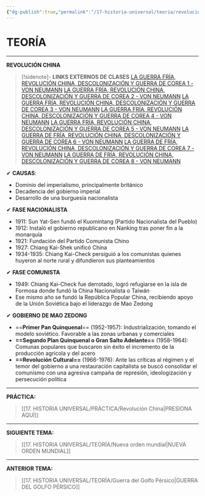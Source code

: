 ```yaml
---
{"dg-publish":true,"permalink":"/17-historia-universal/teoria/revolucion-china/","dgPassFrontmatter":true}
---
```


# TEORÍA
---
**REVOLUCIÓN CHINA** 

>[!sidenote]- **LINKS EXTERNOS DE CLASES** 
>[LA GUERRA FRÍA, REVOLUCIÓN CHINA, DESCOLONIZACIÓN Y GUERRA DE COREA 1 - VON NEUMANN](https://www.youtube.com/watch?v=s18pDE3dblk) 
>[LA GUERRA FRÍA, REVOLUCIÓN CHINA, DESCOLONIZACIÓN Y GUERRA DE COREA 2 - VON NEUMANN](https://www.youtube.com/watch?v=btpl4Oo4AWQ) 
>[LA GUERRA FRÍA, REVOLUCIÓN CHINA, DESCOLONIZACIÓN Y GUERRA DE COREA 3 - VON NEUMANN](https://www.youtube.com/watch?v=KVl-deng6dg&t=2s) 
>[LA GUERRA FRÍA, REVOLUCIÓN CHINA, DESCOLONIZACIÓN Y GUERRA DE COREA 4 - VON NEUMANN](https://www.youtube.com/watch?v=B6-NQc-2ooc) 
>[LA GUERRA FRÍA, REVOLUCIÓN CHINA, DESCOLONIZACIÓN Y GUERRA DE COREA 5 - VON NEUMANN](https://www.youtube.com/watch?v=4y7KZJ3QeWg) 
>[LA GUERRA DE FRÍA, REVOLUCIÓN CHINA, DESCOLONIZACIÓN Y GUERRA DE COREA 6 - VON NEUMANN](https://www.youtube.com/watch?v=NjwB7uAczgw) 
>[LA GUERRA DE FRÍA, REVOLUCIÓN CHINA, DESCOLONIZACIÓN Y GUERRA DE COREA 7 - VON NEUMANN](https://www.youtube.com/watch?v=eIkX8BhEpv8) 
>[LA GUERRA DE FRÍA, REVOLUCIÓN CHINA, DESCOLONIZACIÓN Y GUERRA DE COREA 8 - VON NEUMANN](https://www.youtube.com/watch?v=fPqpeu7125Q)

✔ **CAUSAS**:
- Dominio del imperialismo, principalmente británico
- Decadencia del gobierno imperial
- Desarrollo de una burguesía nacionalista

✔ **FASE NACIONALISTA**
- 1911: Sun Yat-Sen fundó el Kuomintang (Partido Nacionalista del Pueblo)
- 1912: Instaló el gobierno republicano en Nanking tras poner fin a la monarquía
- 1921: Fundación del Partido Comunista Chino
- 1927: Chiang Kai-Shek unificó China
- 1934-1935: Chiang Kai-Check persiguió a los comunistas quienes huyeron al norte rural y difundieron sus planteamientos

✔ **FASE COMUNISTA**
- 1949: Chiang Kai-Check fue derrotado, logró refugiarse en la isla de Formosa donde fundó la China Nacionalista o Taiwán
- Ese mismo año se fundó la República Popular China, recibiendo apoyo de la Unión Soviética bajo el liderazgo de Mao Zedong

✔ **GOBIERNO DE MAO ZEDONG**
- ==**Primer Pan Quinquenal**== (1952-1957): Industrialización, tomando el modelo soviético. Favorable a las zonas urbanas y comerciales
- **==Segundo Plan Quinquenal o Gran Salto Adelante==** (1958-1964): Comunas populares que buscaron sin éxito el incremento de la producción agrícola y del acero
- **==Revolución Cultural==** (1966-1976): Ante las críticas al régimen y el temor del gobierno a una restauración capitalista se buscó consolidar el comunismo con una agresiva campaña de represión, ideologización y persecución política

---
**PRÁCTICA:** 
>[[17. HISTORIA UNIVERSAL/PRÁCTICA/Revolución China\|PRESIONA AQUÍ]]

---
**SIGUIENTE TEMA:** 
>[[17. HISTORIA UNIVERSAL/TEORÍA/Nueva orden mundial\|NUEVA ORDEN MUNDIAL]]

---
**ANTERIOR TEMA:** 
>[[17. HISTORIA UNIVERSAL/TEORÍA/Guerra del Golfo Pérsico\|GUERRA DEL GOLFO PÉRSICO]]

